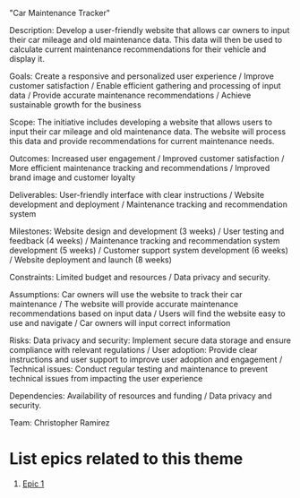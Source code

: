 "Car Maintenance Tracker"

Description: 
Develop a user-friendly website that allows car owners to input their car mileage and old maintenance data. This data will then be used to calculate current maintenance recommendations for their vehicle and display it.

Goals: 
Create a responsive and personalized user experience / Improve customer satisfaction / Enable efficient gathering and processing of input data / Provide accurate maintenance recommendations / Achieve sustainable growth for the business

Scope:
The initiative includes developing a website that allows users to input their car mileage and old maintenance data. The website will process this data and provide recommendations for current maintenance needs.

Outcomes:
Increased user engagement / Improved customer satisfaction / More efficient maintenance tracking and recommendations / Improved brand image and customer loyalty

Deliverables:
User-friendly interface with clear instructions / Website development and deployment / Maintenance tracking and recommendation system

Milestones:
Website design and development (3 weeks) / User testing and feedback (4 weeks) / Maintenance tracking and recommendation system development (5 weeks) / Customer support system development (6 weeks) / Website deployment and launch (8 weeks)

Constraints: Limited budget and resources / Data privacy and security.

Assumptions:
Car owners will use the website to track their car maintenance / The website will provide accurate maintenance recommendations based on input data / Users will find the website easy to use and navigate / Car owners will input correct information

Risks:
Data privacy and security: Implement secure data storage and ensure compliance with relevant regulations / User adoption: Provide clear instructions and user support to improve user adoption and engagement / Technical issues: Conduct regular testing and maintenance to prevent technical issues from impacting the user experience

Dependencies: Availability of resources and funding / Data privacy and security.

Team: Christopher Ramirez

# List epics related to this theme
1. [Epic 1](documentation/templates/theme/initiatives/epics/epic_template.md)